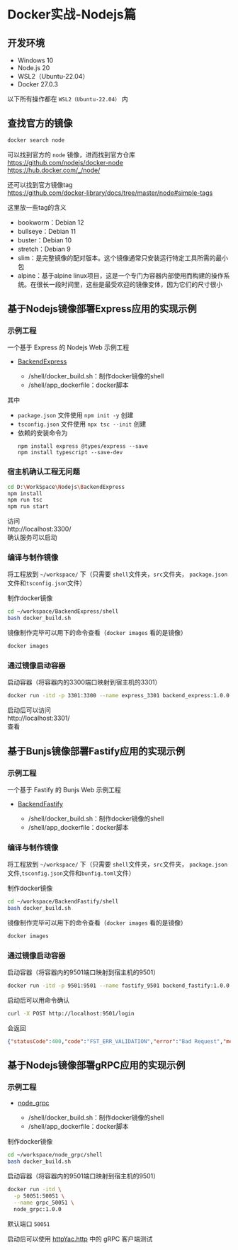 # Docker实战-Nodejs篇

## 开发环境
- Windows 10
- Node.js 20
- WSL2（Ubuntu-22.04）
- Docker 27.0.3

以下所有操作都在 ``WSL2（Ubuntu-22.04）`` 内

## 查找官方的镜像

```bash
docker search node
```
可以找到官方的 ``node`` 镜像，进而找到官方仓库  
https://github.com/nodejs/docker-node  
https://hub.docker.com/_/node/  

还可以找到官方镜像tag  
https://github.com/docker-library/docs/tree/master/node#simple-tags

这里放一些tag的含义
 - bookworm：Debian 12
 - bullseye：Debian 11
 - buster：Debian 10
 - stretch：Debian 9
 - slim：是完整镜像的配对版本。这个镜像通常只安装运行特定工具所需的最小包
 - alpine：基于alpine linux项目，这是一个专门为容器内部使用而构建的操作系统。在很长一段时间里，这些是最受欢迎的镜像变体，因为它们的尺寸很小


## 基于Nodejs镜像部署Express应用的实现示例

### 示例工程
一个基于 Express 的 Nodejs Web 示例工程

 - [BackendExpress](../Web/BackendExpress/)

     - /shell/docker_build.sh：制作docker镜像的shell
     - /shell/app_dockerfile：docker脚本

其中
 - ``package.json`` 文件使用 ``npm init -y`` 创建
 - ``tsconfig.json`` 文件使用 ``npx tsc --init`` 创建
 - 依赖的安装命令为
    ```
    npm install express @types/express --save
    npm install typescript --save-dev
    ```

### 宿主机确认工程无问题
```bash
cd D:\WorkSpace\Nodejs\BackendExpress
npm install
npm run tsc
npm run start
```
访问  
http://localhost:3300/  
确认服务可以启动

### 编译与制作镜像

将工程放到 ``~/workspace/`` 下（只需要 ``shell``文件夹，``src``文件夹， ``package.json``文件和``tsconfig.json``文件）

制作docker镜像
```bash
cd ~/workspace/BackendExpress/shell
bash docker_build.sh
```
镜像制作完毕可以用下的命令查看（``docker images`` 看的是镜像）
```bash
docker images
```

### 通过镜像启动容器
启动容器（将容器内的3300端口映射到宿主机的3301）
```bash
docker run -itd -p 3301:3300 --name express_3301 backend_express:1.0.0
```

启动后可以访问  
http://localhost:3301/  
查看

## 基于Bunjs镜像部署Fastify应用的实现示例

### 示例工程
一个基于 Fastify 的 Bunjs Web 示例工程

 - [BackendFastify](../Framework/BackendFastify/)

     - /shell/docker_build.sh：制作docker镜像的shell
     - /shell/app_dockerfile：docker脚本

### 编译与制作镜像

将工程放到 ``~/workspace/`` 下（只需要 ``shell``文件夹，``src``文件夹， ``package.json``文件,``tsconfig.json``文件和``bunfig.toml``文件）

制作docker镜像
```bash
cd ~/workspace/BackendFastify/shell
bash docker_build.sh
```
镜像制作完毕可以用下的命令查看（``docker images`` 看的是镜像）
```bash
docker images
```

### 通过镜像启动容器
启动容器（将容器内的9501端口映射到宿主机的9501）
```bash
docker run -itd -p 9501:9501 --name fastify_9501 backend_fastify:1.0.0
```

启动后可以用命令确认
```bash
curl -X POST http://localhost:9501/login
```
会返回
```json
{"statusCode":400,"code":"FST_ERR_VALIDATION","error":"Bad Request","message":"body must be object"}
```

## 基于Nodejs镜像部署gRPC应用的实现示例

### 示例工程

 - [node_grpc](../Go/Grpc/node/)

     - /shell/docker_build.sh：制作docker镜像的shell
     - /shell/app_dockerfile：docker脚本

制作docker镜像
```bash
cd ~/workspace/node_grpc/shell
bash docker_build.sh
```

启动容器（将容器内的9501端口映射到宿主机的9501）
```bash
docker run -itd \
  -p 50051:50051 \
  --name grpc_50051 \
  node_grpc:1.0.0
```

默认端口 ``50051``

启动后可以使用 [httpYac.http](../DevTool/httpYac.http) 中的 gRPC 客户端测试
